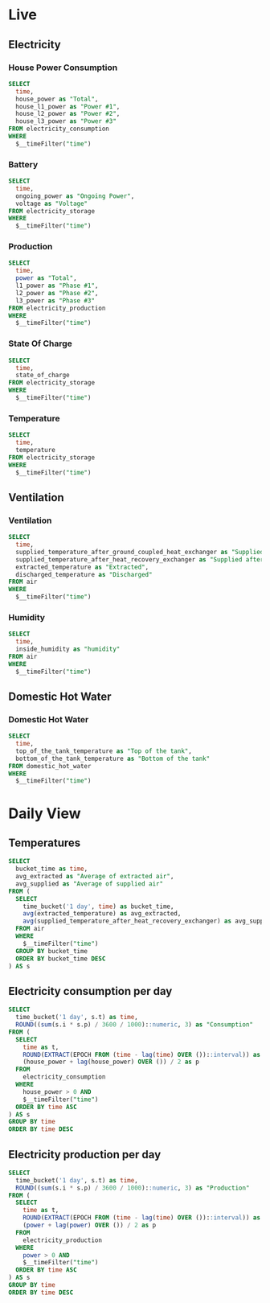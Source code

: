 # Live

## Electricity

### House Power Consumption

```sql
SELECT
  time,
  house_power as "Total",
  house_l1_power as "Power #1",
  house_l2_power as "Power #2",
  house_l3_power as "Power #3"
FROM electricity_consumption
WHERE
  $__timeFilter("time")
```

### Battery

```sql
SELECT
  time,
  ongoing_power as "Ongoing Power",
  voltage as "Voltage"
FROM electricity_storage
WHERE
  $__timeFilter("time")
```

### Production

```sql
SELECT
  time,
  power as "Total",
  l1_power as "Phase #1",
  l2_power as "Phase #2",
  l3_power as "Phase #3"
FROM electricity_production
WHERE
  $__timeFilter("time")
```

### State Of Charge

```sql
SELECT
  time,
  state_of_charge
FROM electricity_storage
WHERE
  $__timeFilter("time")
```

### Temperature

```sql
SELECT
  time,
  temperature
FROM electricity_storage
WHERE
  $__timeFilter("time")
```

## Ventilation

### Ventilation

```sql
SELECT
  time,
  supplied_temperature_after_ground_coupled_heat_exchanger as "Supplied after ground-coupled heat exchanger",
  supplied_temperature_after_heat_recovery_exchanger as "Supplied after heat recovery exchanger",
  extracted_temperature as "Extracted",
  discharged_temperature as "Discharged"
FROM air
WHERE
  $__timeFilter("time")
```

### Humidity

```sql
SELECT
  time,
  inside_humidity as "humidity"
FROM air
WHERE
  $__timeFilter("time")
```

## Domestic Hot Water

### Domestic Hot Water

```sql
SELECT
  time,
  top_of_the_tank_temperature as "Top of the tank",
  bottom_of_the_tank_temperature as "Bottom of the tank"
FROM domestic_hot_water
WHERE
  $__timeFilter("time")
```

# Daily View

## Temperatures

```sql
SELECT
  bucket_time as time,
  avg_extracted as "Average of extracted air",
  avg_supplied as "Average of supplied air"
FROM (
  SELECT
    time_bucket('1 day', time) as bucket_time,
    avg(extracted_temperature) as avg_extracted,
    avg(supplied_temperature_after_heat_recovery_exchanger) as avg_supplied
  FROM air
  WHERE
    $__timeFilter("time")
  GROUP BY bucket_time
  ORDER BY bucket_time DESC
) AS s
```

## Electricity consumption per day

```sql
SELECT
  time_bucket('1 day', s.t) as time,
  ROUND((sum(s.i * s.p) / 3600 / 1000)::numeric, 3) as "Consumption"
FROM (
  SELECT
    time as t,
    ROUND(EXTRACT(EPOCH FROM (time - lag(time) OVER ())::interval)) as i,
    (house_power + lag(house_power) OVER ()) / 2 as p
  FROM
    electricity_consumption
  WHERE
    house_power > 0 AND
    $__timeFilter("time")
  ORDER BY time ASC
) AS s
GROUP BY time
ORDER BY time DESC
```

## Electricity production per day

```sql
SELECT
  time_bucket('1 day', s.t) as time,
  ROUND((sum(s.i * s.p) / 3600 / 1000)::numeric, 3) as "Production"
FROM (
  SELECT
    time as t,
    ROUND(EXTRACT(EPOCH FROM (time - lag(time) OVER ())::interval)) as i,
    (power + lag(power) OVER ()) / 2 as p
  FROM
    electricity_production
  WHERE
    power > 0 AND
    $__timeFilter("time")
  ORDER BY time ASC
) AS s
GROUP BY time
ORDER BY time DESC
```
